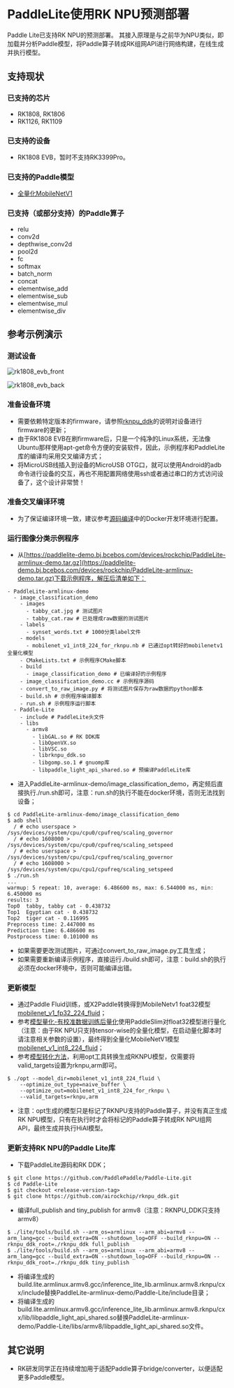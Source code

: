 # PaddleLite使用RK NPU预测部署

Paddle Lite已支持RK NPU的预测部署。
其接入原理是与之前华为NPU类似，即加载并分析Paddle模型，将Paddle算子转成RK组网API进行网络构建，在线生成并执行模型。

## 支持现状

### 已支持的芯片

- RK1808, RK1806
- RK1126, RK1109

### 已支持的设备

- RK1808 EVB，暂时不支持RK3399Pro。

### 已支持的Paddle模型

- [全量化MobileNetV1](https://paddlelite-demo.bj.bcebos.com/devices/rockchip/mobilenet_v1_int8_224_fluid.tar.gz)

### 已支持（或部分支持）的Paddle算子

- relu
- conv2d
- depthwise_conv2d
- pool2d
- fc
- softmax
- batch_norm
- concat
- elementwise_add
- elementwise_sub
- elementwise_mul
- elementwise_div

## 参考示例演示

### 测试设备

![rk1808_evb_front](https://paddlelite-demo.bj.bcebos.com/devices/rockchip/rk1808_evb_front.jpg)

![rk1808_evb_back](https://paddlelite-demo.bj.bcebos.com/devices/rockchip/rk1808_evb_back.jpg)

### 准备设备环境

- 需要依赖特定版本的firmware，请参照[rknpu_ddk](https://github.com/airockchip/rknpu_ddk)的说明对设备进行firmware的更新；
- 由于RK1808 EVB在刷firmware后，只是一个纯净的Linux系统，无法像Ubuntu那样使用apt-get命令方便的安装软件，因此，示例程序和PaddleLite库的编译均采用交叉编译方式；
- 将MicroUSB线插入到设备的MicroUSB OTG口，就可以使用Android的adb命令进行设备的交互，再也不用配置网络使用ssh或者通过串口的方式访问设备了，这个设计非常赞！

### 准备交叉编译环境

- 为了保证编译环境一致，建议参考[源码编译](../user_guides/source_compile)中的Docker开发环境进行配置。

### 运行图像分类示例程序

- 从[https://paddlelite-demo.bj.bcebos.com/devices/rockchip/PaddleLite-armlinux-demo.tar.gz](https://paddlelite-demo.bj.bcebos.com/devices/rockchip/PaddleLite-armlinux-demo.tar.gz)下载示例程序，解压后清单如下：

```shell
- PaddleLite-armlinux-demo
  - image_classification_demo
    - images 
      - tabby_cat.jpg # 测试图片
      - tabby_cat.raw # 已处理成raw数据的测试图片
    - labels
      - synset_words.txt # 1000分类label文件
    - models
      - mobilenet_v1_int8_224_for_rknpu.nb # 已通过opt转好的mobilenetv1全量化模型
    - CMakeLists.txt # 示例程序CMake脚本
    - build
      - image_classification_demo # 已编译好的示例程序
    - image_classification_demo.cc # 示例程序源码
    - convert_to_raw_image.py # 将测试图片保存为raw数据的python脚本
    - build.sh # 示例程序编译脚本
    - run.sh # 示例程序运行脚本
  - Paddle-Lite
    - include # PaddleLite头文件
    - libs
      - armv8
        - libGAL.so # RK DDK库
        - libOpenVX.so
        - libVSC.so
        - librknpu_ddk.so
        - libgomp.so.1 # gnuomp库
        - libpaddle_light_api_shared.so # 预编译PaddleLite库
```

- 进入PaddleLite-armlinux-demo/image_classification_demo，再定频后直接执行./run.sh即可，注意：run.sh的执行不能在docker环境，否则无法找到设备；
```shell
$ cd PaddleLite-armlinux-demo/image_classification_demo
$ adb shell
  / # echo userspace > /sys/devices/system/cpu/cpu0/cpufreq/scaling_governor
  / # echo 1608000 > /sys/devices/system/cpu/cpu0/cpufreq/scaling_setspeed
  / # echo userspace > /sys/devices/system/cpu/cpu1/cpufreq/scaling_governor
  / # echo 1608000 > /sys/devices/system/cpu/cpu1/cpufreq/scaling_setspeed
$ ./run.sh
...
warmup: 5 repeat: 10, average: 6.486600 ms, max: 6.544000 ms, min: 6.450000 ms
results: 3
Top0  tabby, tabby cat - 0.438732
Top1  Egyptian cat - 0.438732
Top2  tiger cat - 0.116995
Preprocess time: 2.447000 ms
Prediction time: 6.486600 ms
Postprocess time: 0.101000 ms
```
- 如果需要更改测试图片，可通过convert_to_raw_image.py工具生成；
- 如果需要重新编译示例程序，直接运行./build.sh即可，注意：build.sh的执行必须在docker环境中，否则可能编译出错。


### 更新模型

- 通过Paddle Fluid训练，或X2Paddle转换得到MobileNetv1 foat32模型[mobilenet_v1_fp32_224_fluid](https://paddlelite-demo.bj.bcebos.com/models/mobilenet_v1_fp32_224_fluid.tar.gz)；
- 参考[模型量化-有校准数据训练后量化](../user_guides/post_quant_with_data)使用PaddleSlim对float32模型进行量化（注意：由于RK NPU只支持tensor-wise的全量化模型，在启动量化脚本时请注意相关参数的设置），最终得到全量化MobileNetV1模型[mobilenet_v1_int8_224_fluid](https://paddlelite-demo.bj.bcebos.com/devices/rockchip/mobilenet_v1_int8_224_fluid.tar.gz)；
- 参考[模型转化方法](../user_guides/model_optimize_tool)，利用opt工具转换生成RKNPU模型，仅需要将valid_targets设置为rknpu,arm即可。
```shell
$ ./opt --model_dir=mobilenet_v1_int8_224_fluid \
    --optimize_out_type=naive_buffer \
    --optimize_out=mobilenet_v1_int8_224_for_rknpu \
    --valid_targets=rknpu,arm
```
- 注意：opt生成的模型只是标记了RKNPU支持的Paddle算子，并没有真正生成RK NPU模型，只有在执行时才会将标记的Paddle算子转成RK NPU组网API，最终生成并执行HiAI模型。

### 更新支持RK NPU的Paddle Lite库

- 下载PaddleLite源码和RK DDK；
```shell
$ git clone https://github.com/PaddlePaddle/Paddle-Lite.git
$ cd Paddle-Lite
$ git checkout <release-version-tag>
$ git clone https://github.com/airockchip/rknpu_ddk.git
```
- 编译full_publish and tiny_publish for armv8（注意：RKNPU_DDK只支持armv8）
```shell
$ ./lite/tools/build.sh --arm_os=armlinux --arm_abi=armv8 --arm_lang=gcc --build_extra=ON --shutdown_log=OFF --build_rknpu=ON --rknpu_ddk_root=./rknpu_ddk full_publish
$ ./lite/tools/build.sh --arm_os=armlinux --arm_abi=armv8 --arm_lang=gcc --build_extra=ON --shutdown_log=OFF --build_rknpu=ON --rknpu_ddk_root=./rknpu_ddk tiny_publish
```
- 将编译生成的build.lite.armlinux.armv8.gcc/inference_lite_lib.armlinux.armv8.rknpu/cxx/include替换PaddleLite-armlinux-demo/Paddle-Lite/include目录；
- 将编译生成的build.lite.armlinux.armv8.gcc/inference_lite_lib.armlinux.armv8.rknpu/cxx/lib/libpaddle_light_api_shared.so替换PaddleLite-armlinux-demo/Paddle-Lite/libs/armv8/libpaddle_light_api_shared.so文件。

## 其它说明

- RK研发同学正在持续增加用于适配Paddle算子bridge/converter，以便适配更多Paddle模型。
